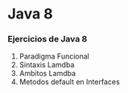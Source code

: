 # Java 8
<h3>Ejercicios de Java 8</h3>
<ol>
<li>Paradigma Funcional</li>
<li>Sintaxis Lamdba</li>
<li>Ambitos Lamdba</li>
<li>Metodos default en Interfaces</li>
</ol>
